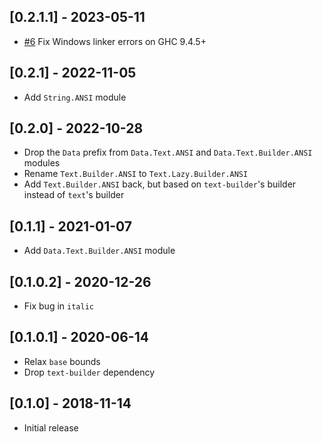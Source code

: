 ## [0.2.1.1] - 2023-05-11

- [#6](https://github.com/mitchellwrosen/text-ansi/pull/6) Fix Windows linker errors on GHC 9.4.5+

## [0.2.1] - 2022-11-05

- Add `String.ANSI` module

## [0.2.0] - 2022-10-28

- Drop the `Data` prefix from `Data.Text.ANSI` and `Data.Text.Builder.ANSI` modules
- Rename `Text.Builder.ANSI` to `Text.Lazy.Builder.ANSI`
- Add `Text.Builder.ANSI` back, but based on `text-builder`'s builder instead of `text`'s builder

## [0.1.1] - 2021-01-07

- Add `Data.Text.Builder.ANSI` module

## [0.1.0.2] - 2020-12-26

- Fix bug in `italic`

## [0.1.0.1] - 2020-06-14

- Relax `base` bounds
- Drop `text-builder` dependency

## [0.1.0] - 2018-11-14

- Initial release
